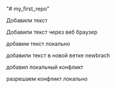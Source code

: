 "# my_first_repo" 

Добавили текст

Добавили текст через веб браузер

добавим текст локально

добавили текст в новой ветке newbrach


добавил локальный конфликт

разрешаем конфликт локально